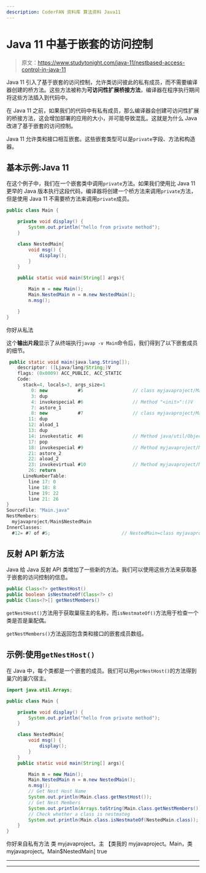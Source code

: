 ```yaml
---
description: CoderFAN 资料库 算法资料 Java11
---
```


# Java 11 中基于嵌套的访问控制

> 原文：<https://www.studytonight.com/java-11/nestbased-access-control-in-java-11>

Java 11 引入了基于嵌套的访问控制，允许类访问彼此的私有成员，而不需要编译器创建的桥方法。这些方法被称为**可访问性扩展桥接方法**，编译器在程序执行期间将这些方法插入到代码中。

在 Java 11 之前，如果我们的代码中有私有成员，那么编译器会创建可访问性扩展的桥接方法，这会增加部署的应用的大小，并可能导致混乱。这就是为什么 Java 改进了基于嵌套的访问控制。

Java 11 允许类和接口相互嵌套。这些嵌套类型可以是`private`字段、方法和构造器。

## 基本示例:Java 11

在这个例子中，我们在一个嵌套类中调用`private`方法。如果我们使用比 Java 11 更早的 Java 版本执行这段代码，编译器将创建一个桥方法来调用`private`方法，但是使用 Java 11 不需要桥方法来调用`private`成员。

```java
public class Main {

	private void display() {
		System.out.println("hello from private method");
	}

	class NestedMain{
		void msg() {
			display();
		}
	}

	public static void main(String[] args){

		Main m = new Main();
		Main.NestedMain n = m.new NestedMain();
		n.msg();

	}   
}
```

你好从私法

这个**输出片段**显示了从终端执行`javap -v Main`命令后，我们得到了以下嵌套成员的细节。

```java
 public static void main(java.lang.String[]);
    descriptor: ([Ljava/lang/String;)V
    flags: (0x0009) ACC_PUBLIC, ACC_STATIC
    Code:
      stack=4, locals=3, args_size=1
         0: new           #5                  // class myjavaproject/Main
         3: dup
         4: invokespecial #6                  // Method "<init>":()V
         7: astore_1
         8: new           #7                  // class myjavaproject/Main$NestedMain
        11: dup
        12: aload_1
        13: dup
        14: invokestatic  #8                  // Method java/util/Objects.requireNonNull:(Ljava/lang/Object;)Ljava/lang/Object;
        17: pop
        18: invokespecial #9                  // Method myjavaproject/Main$NestedMain."<init>":(Lmyjavaproject/Main;)V
        21: astore_2
        22: aload_2
        23: invokevirtual #10                 // Method myjavaproject/Main$NestedMain.msg:()V
        26: return
      LineNumberTable:
        line 17: 0
        line 18: 8
        line 19: 22
        line 21: 26
}
SourceFile: "Main.java"
NestMembers:
  myjavaproject/Main$NestedMain
InnerClasses:
  #12= #7 of #5;                          // NestedMain=class myjavaproject/Main$NestedMain of class myjavaproject/Main 
```

## 反射 API 新方法

Java 给 Java 反射 API 类增加了一些新的方法。我们可以使用这些方法来获取基于嵌套的访问控制的信息。

```java
public Class<?> getNestHost()
public boolean isNestmateOf(Class<?> c)
public Class<?>[] getNestMembers() 
```

`getNestHost()`方法用于获取巢宿主的名称，而`isNestmateOf()`方法用于检查一个类是否是巢配偶。

`getNestMembers()`方法返回包含类和接口的嵌套成员数组。

## 示例:使用`getNestHost()`

在 Java 中，每个类都是一个嵌套的成员。我们可以用`getNestHost()`的方法得到巢穴的巢穴宿主。

```java
import java.util.Arrays;

public class Main {

	private void display() {
		System.out.println("hello from private method");
	}

	class NestedMain{
		void msg() {
			display();
		}
	}	
	public static void main(String[] args){

		Main m = new Main();
		Main.NestedMain n = m.new NestedMain();
		n.msg();
		// Get Nest Host Name
		System.out.println(Main.class.getNestHost());
		// Get Nest Members
		System.out.println(Arrays.toString(Main.class.getNestMembers()));
		// Check whether a class is nestmateg
		System.out.println(Main.class.isNestmateOf(NestedMain.class));
	}   
}
```

你好来自私有方法
类 myjavaproject。主
【类我的 myjavaproject。Main，类 myjavaproject。Main$NestedMain]
true

* * *

* * *
